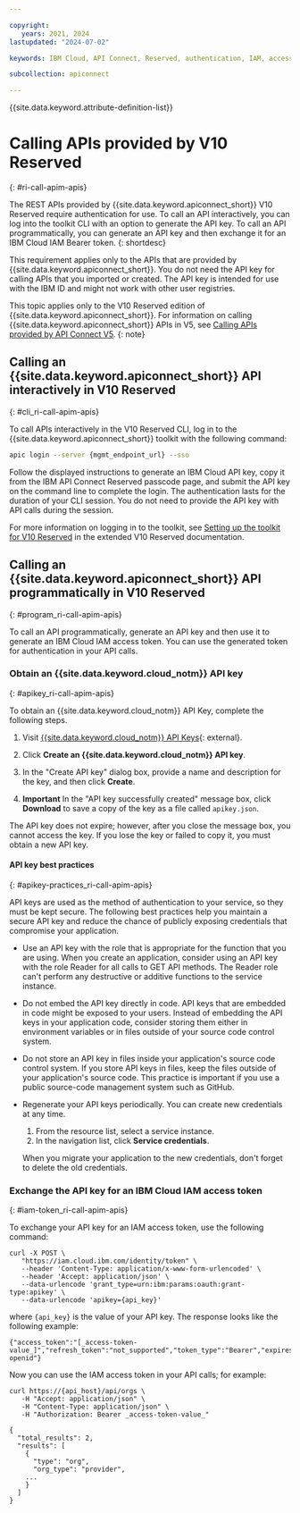 ```yaml
---

copyright:
   years: 2021, 2024
lastupdated: "2024-07-02"

keywords: IBM Cloud, API Connect, Reserved, authentication, IAM, access management, API key, token service, CLI

subcollection: apiconnect

---
```


{{site.data.keyword.attribute-definition-list}}

# Calling APIs provided by V10 Reserved

{: #ri-call-apim-apis}

The REST APIs provided by {{site.data.keyword.apiconnect_short}} V10 Reserved require authentication for use. To call an API interactively, you can log into the toolkit CLI with an option to generate the API key. To call an API programmatically, you can generate an API key and then exchange it for an IBM Cloud IAM Bearer token.
{: shortdesc}

This requirement applies only to the APIs that are provided by {{site.data.keyword.apiconnect_short}}. You do not need the API key for calling APIs that you imported or created. The API key is intended for use with the IBM ID and might not work with other user registries.

This topic applies only to the V10 Reserved edition of {{site.data.keyword.apiconnect_short}}. For information on calling {{site.data.keyword.apiconnect_short}} APIs in V5, see [Calling APIs provided by API Connect V5](/docs/apiconnect?topic=apiconnect-call_apim_apis).
{: note}

## Calling an {{site.data.keyword.apiconnect_short}} API interactively in V10 Reserved

{: #cli_ri-call-apim-apis}

To call APIs interactively in the V10 Reserved CLI, log in to the {{site.data.keyword.apiconnect_short}} toolkit with the following command:

```bash
apic login --server {mgmt_endpoint_url} --sso
```

Follow the displayed instructions to generate an IBM Cloud API key, copy it from the IBM API Connect Reserved passcode page, and submit the API key on the command line to complete the login. The authentication lasts for the duration of your CLI session. You do not need to provide the API key with API calls during the session.

For more information on logging in to the toolkit, see [Setting up the toolkit for V10 Reserved](https://www.ibm.com/docs/SSMNED_v10cloud/com.ibm.apic.toolkit.doc/ri_toolkit.html#ri_tk_login) in the extended V10 Reserved documentation.

## Calling an {{site.data.keyword.apiconnect_short}} API programmatically in V10 Reserved

{: #program_ri-call-apim-apis}

To call an API programmatically, generate an API key and then use it to generate an IBM Cloud IAM access token. You can use the generated token for authentication in your API calls.

### Obtain an {{site.data.keyword.cloud_notm}} API key

{: #apikey_ri-call-apim-apis}

To obtain an {{site.data.keyword.cloud_notm}} API Key, complete the following steps.

1. Visit [{{site.data.keyword.cloud_notm}} API Keys](https://cloud.ibm.com/iam/apikeys){: external}.

2. Click **Create an {{site.data.keyword.cloud_notm}} API key**.

3. In the "Create API key" dialog box, provide a name and description for the key, and then click **Create**.

4. **Important** In the "API key successfully created" message box, click **Download** to save a copy of the key as a file called `apikey.json`.

The API key does not expire; however, after you close the message box, you cannot access the key. If you lose the key or failed to copy it, you must obtain a new API key.

#### API key best practices

{: #apikey-practices_ri-call-apim-apis}

API keys are used as the method of authentication to your service, so they must be kept secure. The following best practices help you maintain a secure API key and reduce the chance of publicly exposing credentials that compromise your application.

- Use an API key with the role that is appropriate for the function that you are using.
   When you create an application, consider using an API key with the role Reader for all calls to GET API methods. The Reader role can't perform any destructive or additive functions to the service instance.

- Do not embed the API key directly in code.
   API keys that are embedded in code might be exposed to your users. Instead of embedding the API keys in your application code, consider storing them either in environment variables or in files outside of your source code control system.

- Do not store an API key in files inside your application's source code control system.
   If you store API keys in files, keep the files outside of your application's source code. This practice is important if you use a public source-code management system such as GitHub.

- Regenerate your API keys periodically.
   You can create new credentials at any time.

   1. From the resource list, select a service instance.
   2. In the navigation list, click **Service credentials**.

   When you migrate your application to the new credentials, don't forget to delete the old credentials.

### Exchange the API key for an IBM Cloud IAM access token

{: #iam-token_ri-call-apim-apis}

To exchange your API key for an IAM access token, use the following command:

```curl
curl -X POST \
   "https://iam.cloud.ibm.com/identity/token" \
   --header 'Content-Type: application/x-www-form-urlencoded' \
   --header 'Accept: application/json' \
   --data-urlencode 'grant_type=urn:ibm:params:oauth:grant-type:apikey' \
   --data-urlencode 'apikey={api_key}'
```
  
where `{api_key}` is the value of your API key. The response looks like the following example:

```text
{"access_token":"[_access-token-value_]","refresh_token":"not_supported","token_type":"Bearer","expires_in":3600,"expiration":1615370557,"scope":"ibm openid"}
```

Now you can use the IAM access token in your API calls; for example:

```curl
curl https://{api_host}/api/orgs \
   -H "Accept: application/json" \
   -H "Content-Type: application/json" \
   -H "Authorization: Bearer _access-token-value_"

{
  "total_results": 2,
  "results": [
    {
      "type": "org",
      "org_type": "provider",
    ...
    }
  ]
}
```

